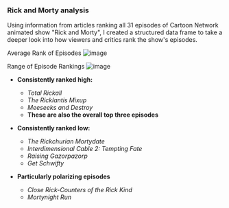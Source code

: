 ### Rick and Morty analysis

Using information from articles ranking all 31 episodes of Cartoon Network animated show "Rick and Morty", I created a structured data frame to take a deeper look into how viewers and critics rank the show's episodes. 

Average Rank of Episodes ![image](https://user-images.githubusercontent.com/7207786/49978803-31878e00-ff1a-11e8-9e07-1d5217c286c0.png)

Range of Episode Rankings
![image](https://user-images.githubusercontent.com/7207786/49976797-81ae2280-ff11-11e8-96cb-93befb5e967c.png)

* **Consistently ranked high:**
    * *Total Rickall*
    * *The Ricklantis Mixup*
    * *Meeseeks and Destroy* 
    * **These are also the overall top three episodes**
    
* **Consistently ranked low:**
    * *The Rickchurian Mortydate*
    * *Interdimensional Cable 2: Tempting Fate*
    * *Raising Gazorpazorp*
    * *Get Schwifty*

* **Particularly polarizing episodes**
    * *Close Rick-Counters of the Rick Kind*
    * *Mortynight Run*
